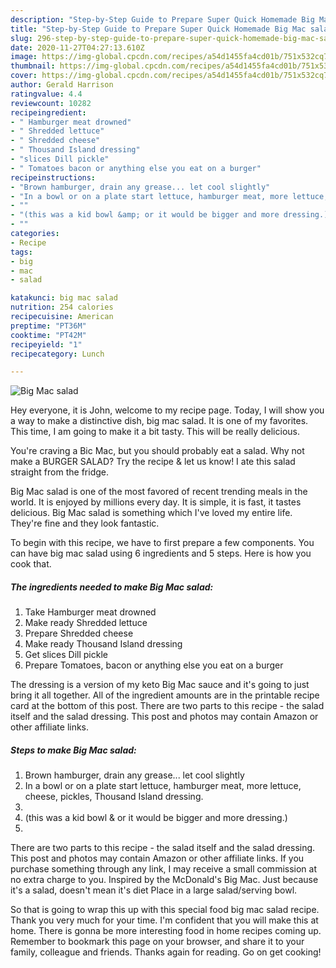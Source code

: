 ```yaml
---
description: "Step-by-Step Guide to Prepare Super Quick Homemade Big Mac salad"
title: "Step-by-Step Guide to Prepare Super Quick Homemade Big Mac salad"
slug: 296-step-by-step-guide-to-prepare-super-quick-homemade-big-mac-salad
date: 2020-11-27T04:27:13.610Z
image: https://img-global.cpcdn.com/recipes/a54d1455fa4cd01b/751x532cq70/big-mac-salad-recipe-main-photo.jpg
thumbnail: https://img-global.cpcdn.com/recipes/a54d1455fa4cd01b/751x532cq70/big-mac-salad-recipe-main-photo.jpg
cover: https://img-global.cpcdn.com/recipes/a54d1455fa4cd01b/751x532cq70/big-mac-salad-recipe-main-photo.jpg
author: Gerald Harrison
ratingvalue: 4.4
reviewcount: 10282
recipeingredient:
- " Hamburger meat drowned"
- " Shredded lettuce"
- " Shredded cheese"
- " Thousand Island dressing"
- "slices Dill pickle"
- " Tomatoes bacon or anything else you eat on a burger"
recipeinstructions:
- "Brown hamburger, drain any grease... let cool slightly"
- "In a bowl or on a plate start lettuce, hamburger meat, more lettuce, cheese, pickles, Thousand Island dressing."
- ""
- "(this was a kid bowl &amp; or it would be bigger and more dressing.)"
- ""
categories:
- Recipe
tags:
- big
- mac
- salad

katakunci: big mac salad 
nutrition: 254 calories
recipecuisine: American
preptime: "PT36M"
cooktime: "PT42M"
recipeyield: "1"
recipecategory: Lunch

---
```



![Big Mac salad](https://img-global.cpcdn.com/recipes/a54d1455fa4cd01b/751x532cq70/big-mac-salad-recipe-main-photo.jpg)

Hey everyone, it is John, welcome to my recipe page. Today, I will show you a way to make a distinctive dish, big mac salad. It is one of my favorites. This time, I am going to make it a bit tasty. This will be really delicious.

You&#39;re craving a Bic Mac, but you should probably eat a salad. Why not make a BURGER SALAD? Try the recipe &amp; let us know! I ate this salad straight from the fridge.

Big Mac salad is one of the most favored of recent trending meals in the world. It is enjoyed by millions every day. It is simple, it is fast, it tastes delicious. Big Mac salad is something which I've loved my entire life. They're fine and they look fantastic.


To begin with this recipe, we have to first prepare a few components. You can have big mac salad using 6 ingredients and 5 steps. Here is how you cook that.

<!--inarticleads1-->

##### The ingredients needed to make Big Mac salad:

1. Take  Hamburger meat drowned
1. Make ready  Shredded lettuce
1. Prepare  Shredded cheese
1. Make ready  Thousand Island dressing
1. Get slices Dill pickle
1. Prepare  Tomatoes, bacon or anything else you eat on a burger


The dressing is a version of my keto Big Mac sauce and it&#39;s going to just bring it all together. All of the ingredient amounts are in the printable recipe card at the bottom of this post. There are two parts to this recipe - the salad itself and the salad dressing. This post and photos may contain Amazon or other affiliate links. 

<!--inarticleads2-->

##### Steps to make Big Mac salad:

1. Brown hamburger, drain any grease... let cool slightly
1. In a bowl or on a plate start lettuce, hamburger meat, more lettuce, cheese, pickles, Thousand Island dressing.
1. 
1. (this was a kid bowl &amp; or it would be bigger and more dressing.)
1. 


There are two parts to this recipe - the salad itself and the salad dressing. This post and photos may contain Amazon or other affiliate links. If you purchase something through any link, I may receive a small commission at no extra charge to you. Inspired by the McDonald&#39;s Big Mac. Just because it&#39;s a salad, doesn&#39;t mean it&#39;s diet Place in a large salad/serving bowl. 

So that is going to wrap this up with this special food big mac salad recipe. Thank you very much for your time. I'm confident that you will make this at home. There is gonna be more interesting food in home recipes coming up. Remember to bookmark this page on your browser, and share it to your family, colleague and friends. Thanks again for reading. Go on get cooking!
